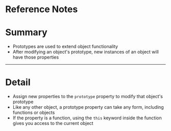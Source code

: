 # Reference Notes

# Summary
- Prototypes are used to extend object functionality
- After modifying an object's prototype, new instances of an object will have those properties

---

# Detail
- Assign new properties to the `prototype` property to modify that object's prototype
- Like any other object, a prototype property can take any form, including functions or objects
- If the property is a function, using the `this` keyword inside the function gives you access to the current object